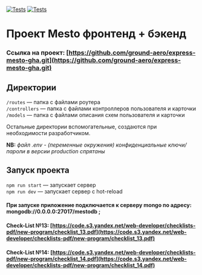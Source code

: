 [![Tests](../../actions/workflows/tests-13-sprint.yml/badge.svg)](../../actions/workflows/tests-13-sprint.yml) [![Tests](../../actions/workflows/tests-14-sprint.yml/badge.svg)](../../actions/workflows/tests-14-sprint.yml)
# Проект Mesto фронтенд + бэкенд
### Ссылка на проект: [https://github.com/ground-aero/express-mesto-gha.git](https://github.com/ground-aero/express-mesto-gha.git)

## Директории

`/routes` — папка с файлами роутера  
`/controllers` — папка с файлами контроллеров пользователя и карточки   
`/models` — папка с файлами описания схем пользователя и карточки  
  
Остальные директории вспомогательные, создаются при необходимости разработчиком.

**NB:** *файл .env - (переменные окружения) конфиденциальные ключи/пароли в версии production спрятаны*


## Запуск проекта

`npm run start` — запускает сервер   
`npm run dev` — запускает сервер с hot-reload

#### При запуске приложение подключается к серверу mongo по адресу: mongodb://0.0.0.0:27017/mestodb ;

#### Check-List №13: [https://code.s3.yandex.net/web-developer/checklists-pdf/new-program/checklist_13.pdf](https://code.s3.yandex.net/web-developer/checklists-pdf/new-program/checklist_13.pdf)
#### Check-List №14: [https://code.s3.yandex.net/web-developer/checklists-pdf/new-program/checklist_14.pdf](https://code.s3.yandex.net/web-developer/checklists-pdf/new-program/checklist_14.pdf)
